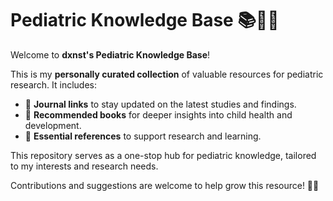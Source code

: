 # Pediatric Knowledge Base 📚👶🌟

Welcome to **dxnst's Pediatric Knowledge Base**!  

This is my **personally curated collection** of valuable resources for pediatric research. It includes:  
- 📰 **Journal links** to stay updated on the latest studies and findings.  
- 📖 **Recommended books** for deeper insights into child health and development.  
- 🔗 **Essential references** to support research and learning.  

This repository serves as a one-stop hub for pediatric knowledge, tailored to my interests and research needs.  

Contributions and suggestions are welcome to help grow this resource! 🌟✨
